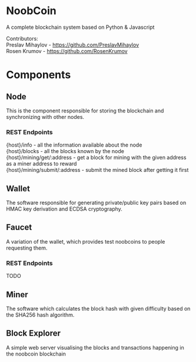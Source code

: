 # NoobCoin
A complete blockchain system based on Python & Javascript

Contributors:  
Preslav Mihaylov - https://github.com/PreslavMihaylov  
Rosen Krumov - https://github.com/RosenKrumov

# Components

## Node
This is the component responsible for storing the blockchain and synchronizing with other nodes.

### REST Endpoints
{host}/info - all the information available about the node  
{host}/blocks - all the blocks known by the node  
{host}/mining/get/:address - get a block for mining with the given address as a miner address to reward  
{host}/mining/submit/:address - submit the mined block after getting it first

## Wallet
The software responsible for generating private/public key pairs based on HMAC key derivation and ECDSA cryptography.

## Faucet
A variation of the wallet, which provides test noobcoins to people requesting them.

### REST Endpoints
TODO

## Miner
The software which calculates the block hash with given difficulty based on the SHA256 hash algorithm.

## Block Explorer
A simple web server visualising the blocks and transactions happening in the noobcoin blockchain
